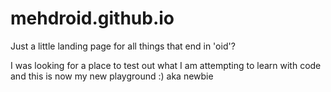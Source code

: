  # mehdroid.github.io
Just a little landing page for all things that end in 'oid'?

I was looking for a place to test out what I am attempting to learn with code and this is now my new playground :) aka newbie
